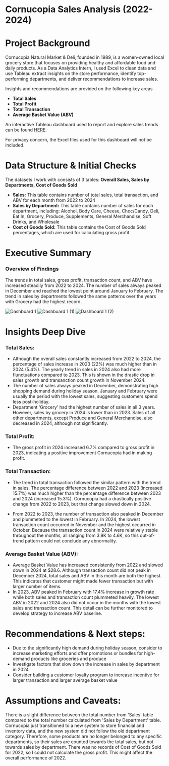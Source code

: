 # Cornucopia Sales Analysis (2022-2024)

# Project Background
Cornucopia Natural Market & Deli, founded in 1989, is a women-owned local grocery store that focuses on providing healthy and affordable food and daily products. As a Data Analytics Intern, I used Excel to clean data and use Tableau extract insights on the store performance, identify top-performing departments, and deliver recommendations to increase sales. 

Insights and recommendations are provided on the following key areas

- **Total Sales** 
- **Total Profit** 
- **Total Transaction** 
- **Average Basket Value (ABV)** 

An interactive Tableau dashboard used to report and explore sales trends can be found [HERE](https://public.tableau.com/views/SalesVisualization_17337025763500/Dashboard1?:language=en-US&:sid=&:redirect=auth&:display_count=n&:origin=viz_share_link).

For privacy concern, the Excel files used for this dashboard will not be included. 


# Data Structure & Initial Checks

The datasets I work with consists of 3 tables: **Overall Sales, Sales by Departments, Cost of Goods Sold**
- **Sales:** This table contains number of total sales, total transaction, and ABV for each month from 2022 to 2024
- **Sales by Department:** This table contains number of sales for each department, including: Alcohol, Body Care, Cheese, Choc/Candy, Deli, Eat In, Grocery, Produce, Supplements, General Merchandise, Soft Drinks, and Wholesale
- **Cost of Goods Sold:** This table contains the Cost of Goods Sold percentages, which are used for calculating gross profit

# Executive Summary

### Overview of Findings
The trends in total sales, gross profit, transaction count, and ABV have increased steadily from 2022 to 2024. The number of sales always peaked in December and reached the lowest point around January to February. The trend in sales by departments followed the same patterns over the years with Grocery had the highest record.

![Dashboard 1](https://github.com/user-attachments/assets/dc3de2cc-54bc-4b89-a15c-18f89d0e4e7e)
![Dashboard 1 (1)](https://github.com/user-attachments/assets/6e4cf1cc-292d-47e9-84cb-4e6f76ade3cb)
![Dashboard 1 (2)](https://github.com/user-attachments/assets/525a1b2d-81a6-473b-b767-20553f888baf)




# Insights Deep Dive
### Total Sales:
* Although the overall sales constantly increased from 2022 to 2024, the percentage of sales increase in 2023 (22%) was much higher than in 2024 (5.4%). The yearly trend in sales in 2024 also had more flunctuations compared to 2023. This is shown in the drastic drop in sales growth and transanction count growth in November 2024. 
* The number of sales always peaked in December, demonstrating high shopping demand during holiday season. January and February were usually the period with the lowest sales, suggesting customers spend less post-holiday.
* Department 'Grocery' had the highest number of sales in all 3 years. However, sales by grocery in 2024 is lower than in 2023. Sales of all other departments, except Produce and General Merchandise, also decreased in 2024, although not significantly.

### Total Profit:

* The gross profit in 2024 increased 6.7% compared to gross profit in 2023, indicating a positive improvement Cornucopia had in making profit. 

### Total Transaction:

* The trend in total transaction followed the similar pattern with the trend in sales. The percentage difference between 2022 and 2023 (increased 15.7%) was much higher than the percentage difference between 2023 and 2024 (increased 15.3%). Cornucopia had a drastically positive change from 2022 to 2023, but that change slowed down in 2024.
  
* From 2022 to 2023, the number of transaction also peaked in December and plummeted to the lowest in February. In 2024, the lowest transaction count occurred in November and the highest occurred in October. Because the transaction count in 2024 were relatively stable throughout the months, all ranging from 3.9K to 4.6K, so this out-of-trend pattern could not conclude any abnormality. 

### Average Basket Value (ABV):

* Average Basket Value has increased consistently from 2022 and slowed down in 2024 at $28.6. Although transaction count did not peak in December 2024, total sales and ABV in this month are both the highest. This indicates that customer might made fewer transaction but with larger number of items. 
* In 2023, ABV peaked in February with 17.4% increase in growth rate while both sales and transaction count plummeted heavily. The lowest ABV in 2022 and 2024 also did not occur in the months with the lowest sales and transaction count. This detail can be further monitored to develop strategy to increase ABV baseline. 

# Recommendations & Next steps:
  
* Due to the significantly high demand during holiday season, consider to increase  marketing efforts and offer promotions or bundles for high-demand products like groceries and produce
* Investigate factors that slow down the increase in sales by department in 2024
* Consider building a customer loyalty program to increase incentive for larger transaction and larger average basket value
  
# Assumptions and Caveats:
There is a slight difference between the total number from 'Sales' table compared to the total number calculated from 'Sales by Department' table. Cornucopia just transitioned to a new system to store financial and inventory data, and the new system did not follow the old department category. Therefore, some products are no longer belonged to any specific departments, so their sales are counted towards the total sales, but not towards sales by department. There was no records of Cost of Goods Sold for 2022, so I could not calculate the gross profit. This might affect the overall performance of 2022.
